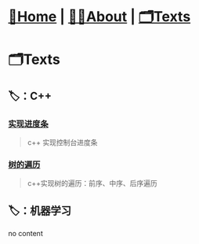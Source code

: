 # [🏡Home](/) |   [👨‍💻About](/about)  |   [🗂️Texts](/allTexts)

# 🗂️Texts



## 🏷️：C++

### [实现进度条](/subPages/cpp/cpp_processBar)
> c++ 实现控制台进度条

### [树的遍历](/subPages/cpp/Tree_traversal_iterately)
> c++实现树的遍历：前序、中序、后序遍历

## 🏷️：机器学习
no content